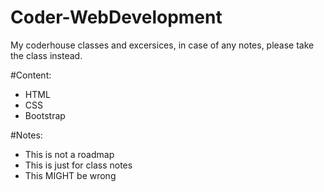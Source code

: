 # Coder-WebDevelopment
My coderhouse classes and excersices,
in case of any notes, please take
the class instead.

#Content:
- HTML
- CSS
- Bootstrap

#Notes:
- This is not a roadmap
- This is just for class notes
- This MIGHT be wrong
